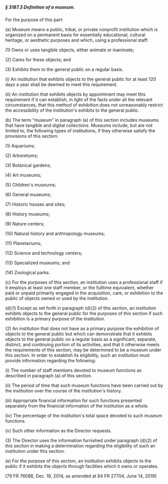 ##### § 3187.3 Definition of a museum. #####

For the purpose of this part:

(a) Museum means a public, tribal, or private nonprofit institution which is organized on a permanent basis for essentially educational, cultural heritage, or aesthetic purposes and which, using a professional staff:

(1) Owns or uses tangible objects, either animate or inanimate;

(2) Cares for these objects; and

(3) Exhibits them to the general public on a regular basis.

(i) An institution that exhibits objects to the general public for at least 120 days a year shall be deemed to meet this requirement.

(ii) An institution that exhibits objects by appointment may meet this requirement if it can establish, in light of the facts under all the relevant circumstances, that this method of exhibition does not unreasonably restrict the accessibility of the institution's exhibits to the general public.

(b) The term “museum” in paragraph (a) of this section includes museums that have tangible and digital collections. Museums include, but are not limited to, the following types of institutions, if they otherwise satisfy the provisions of this section:

(1) Aquariums;

(2) Arboretums;

(3) Botanical gardens;

(4) Art museums;

(5) Children's museums;

(6) General museums;

(7) Historic houses and sites;

(8) History museums;

(9) Nature centers;

(10) Natural history and anthropology museums;

(11) Planetariums;

(12) Science and technology centers;

(13) Specialized museums; and

(14) Zoological parks.

(c) For the purposes of this section, an institution uses a professional staff if it employs at least one staff member, or the fulltime equivalent, whether paid or unpaid primarily engaged in the acquisition, care, or exhibition to the public of objects owned or used by the institution.

(d)(1) Except as set forth in paragraph (d)(2) of this section, an institution exhibits objects to the general public for the purposes of this section if such exhibition is a primary purpose of the institution.

(2) An institution that does not have as a primary purpose the exhibition of objects to the general public but which can demonstrate that it exhibits objects to the general public on a regular basis as a significant, separate, distinct, and continuing portion of its activities, and that it otherwise meets the requirements of this section, may be determined to be a museum under this section. In order to establish its eligibility, such an institution must provide information regarding the following:

(i) The number of staff members devoted to museum functions as described in paragraph (a) of this section.

(ii) The period of time that such museum functions have been carried out by the institution over the course of the institution's history.

(iii) Appropriate financial information for such functions presented separately from the financial information of the institution as a whole.

(iv) The percentage of the institution's total space devoted to such museum functions.

(v) Such other information as the Director requests.

(3) The Director uses the information furnished under paragraph (d)(2) of this section in making a determination regarding the eligibility of such an institution under this section.

(e) For the purpose of this section, an institution exhibits objects to the public if it exhibits the objects through facilities which it owns or operates.

[79 FR 76088, Dec. 19, 2014, as amended at 84 FR 27704, June 14, 2019]
